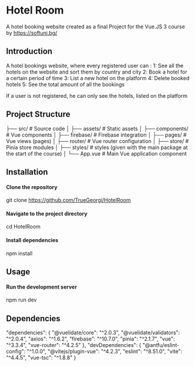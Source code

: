 # Hotel Room

A hotel booking website created as a final Project for the Vue.JS 3 course by https://softuni.bg/

## Introduction

A hotel bookings website, where every registered user can :
1: See all the hotels on the website and sort them by country and city
2: Book a hotel for a certain period of time
3: List a new hotel on the platform
4: Delete booked hotels
5: See the total amount of all the bookings

If a user is not registered, he can only see the hotels, listed on the platform

## Project Structure

├── src/                    # Source code
│   ├── assets/             # Static assets
│   ├── components/         # Vue components
│   ├── firebase/           # Firebase integration
│   ├── pages/              # Vue views (pages)
│   ├── router/             # Vue router configuration
│   ├── store/              # Pinia store modules
│   ├── styles/             # styles (given with the main package at the start of the course)
│   └── App.vue             # Main Vue application component

## Installation

#### Clone the repository
git clone https://github.com/TrueGeorgi/HotelRoom

#### Navigate to the project directory
cd HotelRoom

#### Install dependencies
npm install

## Usage

#### Run the development server
npm run dev

## Dependencies

  "dependencies": {
    "@vuelidate/core": "^2.0.3",
    "@vuelidate/validators": "^2.0.4",
    "axios": "^1.6.2",
    "firebase": "^10.7.0",
    "pinia": "^2.1.7",
    "vue": "^3.3.4",
    "vue-router": "^4.2.5"
  },
  "devDependencies": {
    "@antfu/eslint-config": "^1.0.0",
    "@vitejs/plugin-vue": "^4.2.3",
    "eslint": "^8.51.0",
    "vite": "^4.4.5",
    "vue-tsc": "^1.8.8"
  }